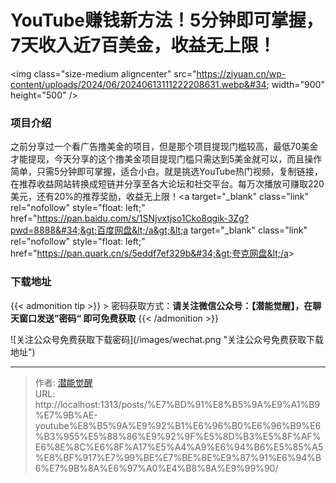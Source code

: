 # YouTube赚钱新方法！5分钟即可掌握，7天收入近7百美金，收益无上限！


&lt;img class=&#34;size-medium aligncenter&#34; src=&#34;https://ziyuan.cn/wp-content/uploads/2024/06/20240613111222208631.webp&#34; width=&#34;900&#34; height=&#34;500&#34; /&gt;
###  项目介绍

之前分享过一个看广告撸美金的项目，但是那个项目提现门槛较高，最低70美金才能提现，今天分享的这个撸美金项目提现门槛只需达到5美金就可以，而且操作简单，只需5分钟即可掌握，适合小白。就是挑选YouTube热门视频，复制链接，在推荐收益网站转换成短链并分享至各大论坛和社交平台。每万次播放可赚取220美元，还有20%的推荐奖励，收益无上限！&lt;a target=&#34;_blank&#34; class=&#34;link&#34; rel=&#34;nofollow&#34; style=&#34;float: left;&#34; href=&#34;https://pan.baidu.com/s/1SNjvxtjso1Cko8qgik-3Zg?pwd=8888&#34;&gt;百度网盘&lt;/a&gt;&lt;a target=&#34;_blank&#34; class=&#34;link&#34; rel=&#34;nofollow&#34; style=&#34;float: left;&#34; href=&#34;https://pan.quark.cn/s/5eddf7ef329b&#34;&gt;夸克网盘&lt;/a&gt;

### 下载地址




{{&lt; admonition tip &gt;}}
&gt; 密码获取方式：**请关注微信公众号：【潜能觉醒】，在聊天窗口发送”密码“ 即可免费获取**
{{&lt; /admonition &gt;}}


![关注公众号免费获取下载密码](/images/wechat.png &#34;关注公众号免费获取下载地址&#34;)

---

> 作者: [潜能觉醒](/)  
> URL: http://localhost:1313/posts/%E7%BD%91%E8%B5%9A%E9%A1%B9%E7%9B%AE-youtube%E8%B5%9A%E9%92%B1%E6%96%B0%E6%96%B9%E6%B3%955%E5%88%86%E9%92%9F%E5%8D%B3%E5%8F%AF%E6%8E%8C%E6%8F%A17%E5%A4%A9%E6%94%B6%E5%85%A5%E8%BF%917%E7%99%BE%E7%BE%8E%E9%87%91%E6%94%B6%E7%9B%8A%E6%97%A0%E4%B8%8A%E9%99%90/  

